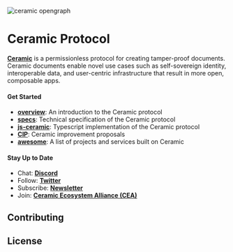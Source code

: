 ![ceramic opengraph](https://uploads-ssl.webflow.com/5e4b58d7f08158ece0209bbd/5e62a54c0e45bd7b2ef53d25_OpenGraphCeramic.png)
# Ceramic Protocol
[**Ceramic**](http://ceramic.network) is a permissionless protocol for creating tamper-proof documents. Ceramic documents enable novel use cases such as self-sovereign identity, interoperable data, and user-centric infrastructure that result in more open, composable apps.


#### Get Started
- [**overview**](http://github.com/ceramicnetwork/overview): An introduction to the Ceramic protocol
- [**specs**](http://github.com/ceramicnetwork/specs): Technical specification of the Ceramic protocol
- [**js-ceramic**](http://github.com/ceramicnetwork/js-ceramic): Typescript implementation of the Ceramic protocol
- [**CIP**](http://github.com/ceramicnetwork/CIP): Ceramic improvement proposals
- [**awesome**](http://github.com/ceramicnetwork/awesome): A list of projects and services built on Ceramic


#### Stay Up to Date
- Chat: [**Discord**](https://discord.gg/6VRZpGP)
- Follow: [**Twitter**](http://twitter.com/ceramicnetwork)
- Subscribe: [**Newsletter**](http://ceramic.network)
- Join: [**Ceramic Ecosystem Alliance (CEA)**](http://ceramic.network/alliance)


## Contributing

## License
